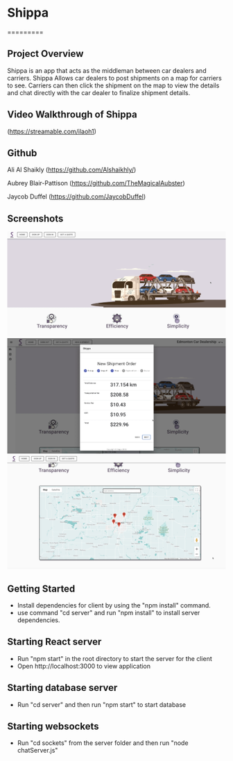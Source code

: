 # Shippa
=========

## Project Overview
Shippa is an app that acts as the middleman between car dealers and carriers. 
Shippa Allows car dealers to post shipments on a map 
for carriers to see. Carriers can then click the shipment on the
map to view the details and chat directly with the car dealer to finalize shipment details.

## Video Walkthrough of Shippa

(https://streamable.com/ilaoh1)


## Github
Ali Al Shaikly (https://github.com/Alshaikhly/)

Aubrey Blair-Pattison (https://github.com/TheMagicalAubster)

Jaycob Duffel (https://github.com/JaycobDuffel)

## Screenshots

![Home Page](https://github.com/Alshaikhly/Shippa/blob/master/public/images/Screen%20Shot%202020-08-11%20at%209.12.04%20PM.png?raw=true)
![Adding Shipment](https://github.com/Alshaikhly/Shippa/blob/master/public/images/Screen%20Shot%202020-08-12%20at%206.52.49%20PM.png?raw=true)
![Showing Map](https://github.com/Alshaikhly/Shippa/blob/master/public/images/Screen%20Shot%202020-08-12%20at%206.53.35%20PM.png?raw=true)

## Getting Started
- Install dependencies for client by using the "npm install" command.
- use command "cd server" and run "npm install" to install server dependencies.

## Starting React server

- Run "npm start" in the root directory to start the server for the client
- Open http://localhost:3000 to view application

## Starting database server

- Run "cd server" and then run "npm start" to start database

## Starting websockets

- Run "cd sockets" from the server folder and then run "node chatServer.js"
